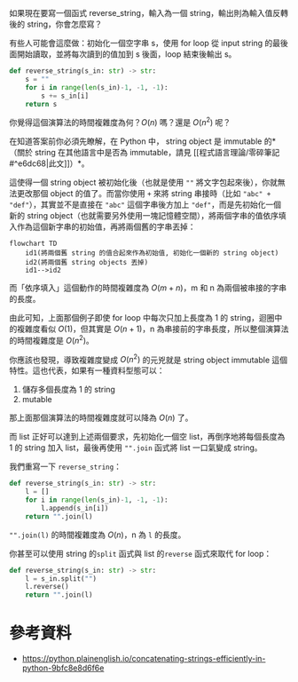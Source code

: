 如果現在要寫一個函式 reverse_string，輸入為一個 string，輸出則為輸入值反轉後的 string，你會怎麼寫？

有些人可能會這麼做：初始化一個空字串 s，使用 for loop 從 input string 的最後面開始讀取，並將每次讀到的值加到 s 後面，loop 結束後輸出 s。

```Python
def reverse_string(s_in: str) -> str:
    s = ""
    for i in range(len(s_in)-1, -1, -1):
        s += s_in[i]
    return s
```

你覺得這個演算法的時間複雜度為何？$O(n)$ 嗎？還是 $O(n^2)$ 呢？

在知道答案前你必須先瞭解，在 Python 中， string object 是 immutable 的*（關於 string 在其他語言中是否為 immutable，請見 [[程式語言理論/零碎筆記#^e6dc68|此文]]）*。

這使得一個 string object 被初始化後（也就是使用 `""` 將文字包起來後），你就無法更改那個 object 的值了。而當你使用 `+` 來將 string 串接時（比如 `"abc" + "def"`），其實並不是直接在 `"abc"` 這個字串後方加上 `"def"`，而是先初始化一個新的 string object（也就需要另外使用一塊記憶體空間），將兩個字串的值依序填入作為這個新字串的初始值，再將兩個舊的字串丟掉：

```mermaid
flowchart TD
    id1(將兩個舊 string 的值合起來作為初始值, 初始化一個新的 string object)
    id2(將兩個舊 string objects 丟掉)
    id1-->id2
```

而「依序填入」這個動作的時間複雜度為 $O(m+n)$，m 和 n 為兩個被串接的字串的長度。

由此可知，上面那個例子即使 for loop 中每次只加上長度為 1 的 string，迴圈中的複雜度看似 $O(1)$，但其實是 $O(n+1)$，n 為串接前的字串長度，所以整個演算法的時間複雜度是 $O(n^2)$。

你應該也發現，導致複雜度變成 $O(n^2)$ 的元兇就是 string object immutable 這個特性。這也代表，如果有一種資料型態可以：

1. 儲存多個長度為 1 的 string
2. mutable

那上面那個演算法的時間複雜度就可以降為 $O(n)$ 了。

而 list 正好可以達到上述兩個要求，先初始化一個空 list，再倒序地將每個長度為 1 的 string 加入 list，最後再使用 `"".join` 函式將 list 一口氣變成 string。

我們重寫一下 `reverse_string`：

```Python
def reverse_string(s_in: str) -> str:
    l = []
    for i in range(len(s_in)-1, -1, -1):
        l.append(s_in[i])
    return "".join(l)
```

`"".join(l)` 的時間複雜度為 $O(n)$，n 為 `l` 的長度。

你甚至可以使用 string 的`split` 函式與 list 的`reverse` 函式來取代 for loop：

```Python
def reverse_string(s_in: str) -> str:
    l = s_in.split("")
    l.reverse()
    return "".join(l)
```

# 參考資料

- <https://python.plainenglish.io/concatenating-strings-efficiently-in-python-9bfc8e8d6f6e>
